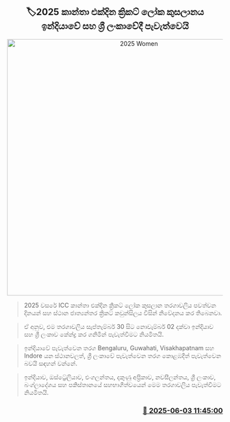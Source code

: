 <p align='center'><b><h2 align='center' title='2025 Women's ODI Cricket World Cup to be held in India and Sri Lanka'>🏷2025 කාන්තා එක්දින ක්‍රිකට් ලෝක කුසලානය ඉන්දියාවේ සහ ශ්‍රී ලංකාවේදී පැවැත්වෙයි</h2></b></p>
<p align='center'><img src='https://helakuru.sgp1.cdn.digitaloceanspaces.com/esana/images/lib/sl-women-team-new-archived.jpg' width='600' alt='2025 Women's ODI Cricket World Cup to be held in India and Sri Lanka'></p>

> 2025 වසරේ ICC කාන්තා එක්දින ක්‍රිකට් ලෝක කුසලාන තරගාවලිය පවත්වන දිනයන් සහ ස්ථාන ජාත්‍යන්තර ක්‍රිකට් කවුන්සිලය විසින් නිවේදනය කර තිබෙනවා.

> ඒ අනුව, එම තරගාවලිය සැප්තැම්බර් 30 සිට නොවැම්බර් 02 දක්වා ඉන්දියාව සහ ශ්‍රී ලංකාව කේන්ද්‍ර කර ගනිමින් පැවැත්වීමට නියමිතයි.

> ඉන්දියාවේ පැවැත්වෙන තරග Bengaluru, Guwahati, Visakhapatnam සහ Indore යන ස්ථානවලත්, ශ්‍රී ලංකාවේ පැවැත්වෙන තරග කොළඹදීත් පැවැත්වෙන බවයි සඳහන් වන්නේ.

> ඉන්දියාව, ඔස්ට්‍රේලියාව, එංගලන්තය, දකුණු අප්‍රිකාව, නවසීලන්තය, ශ්‍රී ලංකාව, බංග්ලාදේශය සහ පකිස්තානයේ සහභාගීත්වයෙන් මෙම තරගාවලිය පැවැත්වීමට නියමිතයි.



<h3 align='right'><a href='https://www.helakuru.lk/esana/p/110640/'>📅 2025-06-03 11:45:00</a></h3>
